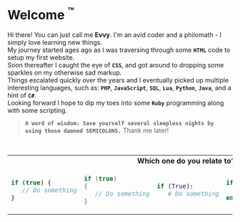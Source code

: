 # Welcome <sup>:tm:</sup>

Hi there! You can just call me **Evvy**. I'm an avid coder and a philomath - I simply love learning new things.\
My journey started ages ago as I was traversing through some **`HTML`** code to setup my first website.\
Soon thereafter I caught the eye of **`CSS`**, and got around to dropping some sparkles on my otherwise sad markup.\
Things escalated quickly over the years and I eventually picked up multiple interesting languages, such as: **`PHP`**, **`JavaScript`**, **`SQL`**, **`Lua`**, **`Python`**, **`Java`**, and a hint of **`C#`**.\
Looking forward I hope to dip my toes into some **`Ruby`** programming along with some scripting.

> **`A word of wisdom: Save yourself several sleepless nights by using those damned SEMICOLONS.`**
> Thank me later!

<br>

<table>
<tr>
   <td colspan="5" align="center"><strong>Which one do you relate to?</strong></td>
</tr>
<tr>
<td>

```javascript
if (true) {
   // Do something
}
```

</td>
<td>
    
```cpp
if (true)
{
   // Do something
}
```
</td>
<td>
    
```python
if (True):
   # Do something
```
</td>
<td>
    
```lua
if (true) then
   -- Do something
end
```
</td>
<td>
    
```ruby
if (true)
   # Do something
end
```
</td>
</tr>
</table>
